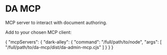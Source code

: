 # DA MCP

MCP server to interact with document authoring.

Add to your chosen MCP client:

{
  "mcpServers": {
    "dark-alley": {
      "command": "/full/path/to/node",
      "args": [
        "/full/path/to/da-mcp/dist/da-admin-mcp.cjs"
      ]
    }
  }
}